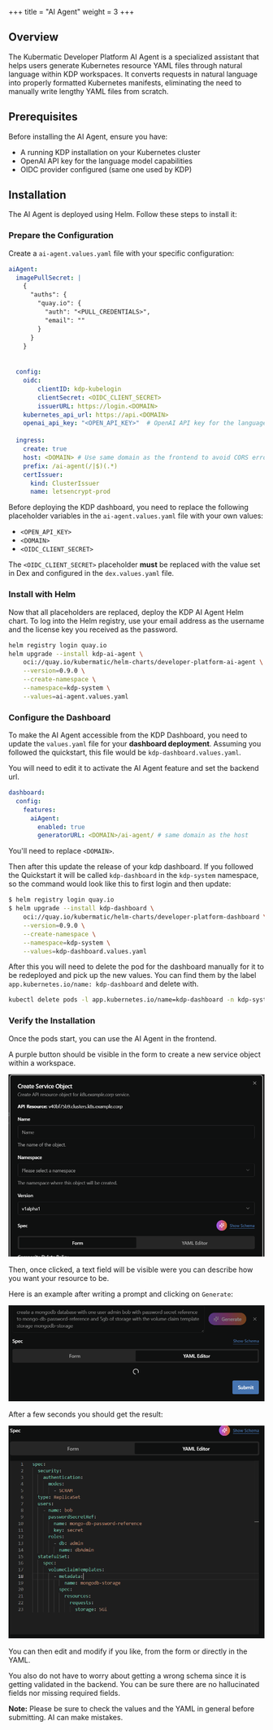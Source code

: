 +++
title = "AI Agent"
weight = 3
+++

## Overview

The Kubermatic Developer Platform AI Agent is a specialized assistant that helps users generate Kubernetes resource YAML files through natural language within KDP workspaces. It converts requests in natural language into properly formatted Kubernetes manifests, eliminating the need to manually write lengthy YAML files from scratch.

## Prerequisites

Before installing the AI Agent, ensure you have:

- A running KDP installation on your Kubernetes cluster
- OpenAI API key for the language model capabilities
- OIDC provider configured (same one used by KDP)

## Installation

The AI Agent is deployed using Helm. Follow these steps to install it:

### Prepare the Configuration

Create a `ai-agent.values.yaml` file with your specific configuration:

```yaml
aiAgent:
  imagePullSecret: |
    {
      "auths": {
        "quay.io": {
          "auth": "<PULL_CREDENTIALS>",
          "email": ""
        }
      }
    }


  config:
    oidc:
        clientID: kdp-kubelogin
        clientSecret: <OIDC_CLIENT_SECRET>
        issuerURL: https://login.<DOMAIN>
    kubernetes_api_url: https://api.<DOMAIN>
    openai_api_key: "<OPEN_API_KEY>"  # OpenAI API key for the language model

  ingress:
    create: true
    host: <DOMAIN> # Use same domain as the frontend to avoid CORS errors
    prefix: /ai-agent(/|$)(.*)
    certIssuer:
      kind: ClusterIssuer
      name: letsencrypt-prod

```

Before deploying the KDP dashboard, you need to replace the following placeholder variables in the `ai-agent.values.yaml` file with your own values:

- `<OPEN_API_KEY>`
- `<DOMAIN>`
- `<OIDC_CLIENT_SECRET>`

The `<OIDC_CLIENT_SECRET>` placeholder **must** be replaced with the value set in Dex and configured in the `dex.values.yaml` file.

### Install with Helm

Now that all placeholders are replaced, deploy the KDP AI Agent Helm chart.
To log into the Helm registry, use your email address as the username and the license key you received as the password.

```bash
helm registry login quay.io
helm upgrade --install kdp-ai-agent \
    oci://quay.io/kubermatic/helm-charts/developer-platform-ai-agent \
    --version=0.9.0 \
    --create-namespace \
    --namespace=kdp-system \
    --values=ai-agent.values.yaml
```

### Configure the Dashboard

To make the AI Agent accessible from the KDP Dashboard, you need to update the `values.yaml` file for your **dashboard deployment**. Assuming you followed the quickstart, this file would be `kdp-dashboard.values.yaml`.

You will need to edit it to activate the AI Agent feature and set the backend url.


```yaml
dashboard:
  config:
    features:
      aiAgent:
        enabled: true
        generatorURL: <DOMAIN>/ai-agent/ # same domain as the host
```


You'll need to replace `<DOMAIN>`.

Then after this update the release of your kdp dashboard. If you followed the Quickstart it will be called `kdp-dashboard` in the `kdp-system` namespace, so the command would look like this to first login and then update:

```bash
$ helm registry login quay.io
$ helm upgrade --install kdp-dashboard \
    oci://quay.io/kubermatic/helm-charts/developer-platform-dashboard \
    --version=0.9.0 \
    --create-namespace \
    --namespace=kdp-system \
    --values=kdp-dashboard.values.yaml
```

After this you will need to delete the pod for the dashboard manually for it to be redeployed and pick up the new values. You can find them by the label `app.kubernetes.io/name: kdp-dashboard` and delete with.

```bash
kubectl delete pods -l app.kubernetes.io/name=kdp-dashboard -n kdp-system
```

### Verify the Installation

Once the pods start, you can use the AI Agent in the frontend.

A purple button should be visible in the form to create a new service object within a workspace.

![Button for AI Agent](ai-agent-button.png)

Then, once clicked, a text field will be visible were you can describe how you want your resource to be.

Here is an example after writing a prompt and clicking on `Generate`:

![Example prompt](ai-agent-prompt-example.png)

After a few seconds you should get the result:

![AI Agent response](ai-agent-example-response.png)

You can then edit and modify if you like, from the form or directly in the YAML. 

You also do not have to worry about getting a wrong schema since it is getting validated in the backend. You can be sure there are no hallucinated fields nor missing required fields.

**Note:** Please be sure to check the values and the YAML in general before submitting. AI can make mistakes.
